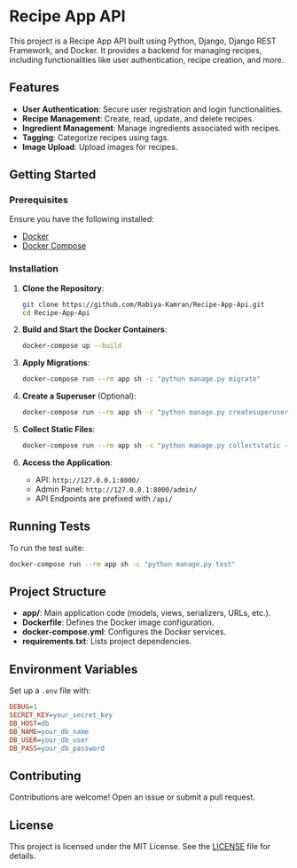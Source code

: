 # Recipe App API

This project is a Recipe App API built using Python, Django, Django REST Framework, and Docker. It provides a backend for managing recipes, including functionalities like user authentication, recipe creation, and more.

## Features

- **User Authentication**: Secure user registration and login functionalities.
- **Recipe Management**: Create, read, update, and delete recipes.
- **Ingredient Management**: Manage ingredients associated with recipes.
- **Tagging**: Categorize recipes using tags.
- **Image Upload**: Upload images for recipes.

## Getting Started

### Prerequisites

Ensure you have the following installed:

- [Docker](https://www.docker.com/get-started)
- [Docker Compose](https://docs.docker.com/compose/install/)

### Installation

1. **Clone the Repository**:
   ```bash
   git clone https://github.com/Rabiya-Kamran/Recipe-App-Api.git
   cd Recipe-App-Api
   ```

2. **Build and Start the Docker Containers**:
   ```bash
   docker-compose up --build
   ```

3. **Apply Migrations**:
   ```bash
   docker-compose run --rm app sh -c "python manage.py migrate"
   ```

4. **Create a Superuser** (Optional):
   ```bash
   docker-compose run --rm app sh -c "python manage.py createsuperuser"
   ```

5. **Collect Static Files**:
   ```bash
   docker-compose run --rm app sh -c "python manage.py collectstatic --noinput"
   ```

6. **Access the Application**:
   - API: `http://127.0.0.1:8000/`
   - Admin Panel: `http://127.0.0.1:8000/admin/`
   - API Endpoints are prefixed with `/api/`

## Running Tests

To run the test suite:
```bash
docker-compose run --rm app sh -c "python manage.py test"
```

## Project Structure

- **app/**: Main application code (models, views, serializers, URLs, etc.).
- **Dockerfile**: Defines the Docker image configuration.
- **docker-compose.yml**: Configures the Docker services.
- **requirements.txt**: Lists project dependencies.

## Environment Variables

Set up a `.env` file with:
```ini
DEBUG=1
SECRET_KEY=your_secret_key
DB_HOST=db
DB_NAME=your_db_name
DB_USER=your_db_user
DB_PASS=your_db_password
```

## Contributing

Contributions are welcome! Open an issue or submit a pull request.

## License

This project is licensed under the MIT License. See the [LICENSE](LICENSE) file for details.
